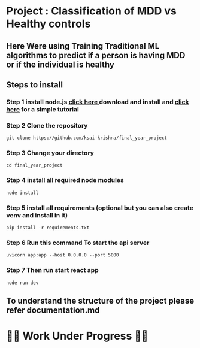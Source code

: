 
# Project : Classification of MDD vs Healthy controls 

## Here Were using Training Traditional ML algorithms to predict if a person is having MDD or if the individual is healthy

## Steps to install
### Step 1 install node.js [click here ](https://nodejs.org/en/download) download and install and [click here](https://www.youtube.com/watch?v=kQabFyl9r9I&t=431s) for a simple tutorial
### Step 2 Clone the repository
```
git clone https://github.com/ksai-krishna/final_year_project
```
### Step 3 Change your directory
```
cd final_year_project
```
### Step 4 install all required node modules 
```
node install
```
### Step 5 install all requirements (optional but you can also create venv and install in it)
```
pip install -r requirements.txt
```
### Step 6 Run this command To start the api server
```
uvicorn app:app --host 0.0.0.0 --port 5000
```
### Step 7 Then run start react app
```
node run dev
```


## To understand the structure of the project please refer documentation.md

# 🚧🚧 Work Under Progress 🚧🚧